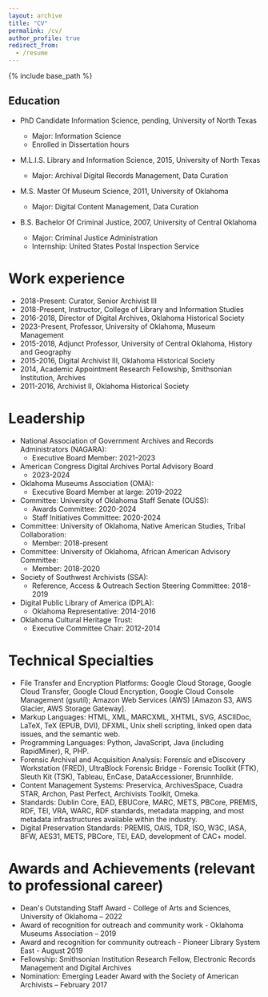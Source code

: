 ```yaml
---
layout: archive
title: "CV"
permalink: /cv/
author_profile: true
redirect_from:
  - /resume
---
```


{% include base_path %}

## Education

* PhD Candidate Information Science, pending, University of North Texas
    * Major: Information Science
    * Enrolled in Dissertation hours

* M.L.I.S. Library and Information Science, 2015, University of North Texas
    * Major: Archival Digital Records Management, Data Curation

* M.S. Master Of Museum Science, 2011, University of Oklahoma
    * Major: Digital Content Management, Data Curation

* B.S. Bachelor Of Criminal Justice, 2007, University of Central Oklahoma
    * Major: Criminal Justice Administration
    * Internship: United States Postal Inspection Service

Work experience
======
* 2018-Present: Curator, Senior Archivist III
* 2018-Present, Instructor, College of Library and Information Studies
* 2016-2018, Director of Digital Archives, Oklahoma Historical Society
* 2023-Present, Professor, University of Oklahoma, Museum Management
* 2015-2018, Adjunct Professor, University of Central Oklahoma, History and Geography
* 2015-2016, Digital Archivist III, Oklahoma Historical Society
* 2014, Academic Appointment Research Fellowship, Smithsonian Institution, Archives
* 2011-2016, Archivist II, Oklahoma Historical Society
  
Leadership
======
* National Association of Government Archives and Records Administrators (NAGARA):
    * Executive Board Member: 2021-2023
* American Congress Digital Archives Portal Advisory Board
    * 2023-2024
* Oklahoma Museums Association (OMA):
    * Executive Board Member at large: 2019-2022
* Committee: University of Oklahoma Staff Senate (OUSS):
    * Awards Committee: 2020-2024
    * Staff Initiatives Committee: 2020-2024
* Committee: University of Oklahoma, Native American Studies, Tribal Collaboration:
    * Member: 2018-present
* Committee: University of Oklahoma, African American Advisory Committee:
    * Member: 2018-2020
* Society of Southwest Archivists (SSA):
    * Reference, Access & Outreach Section Steering Committee: 2018-2019
* Digital Public Library of America (DPLA):
    * Oklahoma Representative: 2014-2016
* Oklahoma Cultural Heritage Trust:
    * Executive Committee Chair: 2012-2014

Technical Specialties
======
* File Transfer and Encryption Platforms: Google Cloud Storage, Google Cloud Transfer, Google Cloud Encryption, Google Cloud Console Management (gsutil); Amazon Web Services (AWS) [Amazon S3, AWS Glacier, AWS Storage Gateway].
* Markup Languages: HTML, XML, MARCXML, XHTML, SVG, ASCIIDoc, LaTeX, TeX (EPUB, DVI), DFXML, Unix shell scripting, linked open data issues, and the semantic web.
* Programming Languages: Python, JavaScript, Java (including RapidMiner), R, PHP.
* Forensic Archival and Acquisition Analysis: Forensic and eDiscovery Workstation (FRED), UltraBlock Forensic Bridge - Forensic Toolkit (FTK), Sleuth Kit (TSK), Tableau, EnCase, DataAccessioner, Brunnhilde.
* Content Management Systems: Preservica, ArchivesSpace, Cuadra STAR, Archon, Past Perfect, Archivists Toolkit, Omeka.
* Standards: Dublin Core, EAD, EBUCore, MARC, METS, PBCore, PREMIS, RDF, TEI, VRA, WARC, RDF standards, metadata mapping, and most metadata infrastructures available within the industry.
* Digital Preservation Standards: PREMIS, OAIS, TDR, ISO, W3C, IASA, BFW, AES31, METS, PBCore, TEI, EAD, development of CAC+ model.

Awards and Achievements (relevant to professional career)
======
* Dean's Outstanding Staff Award - College of Arts and Sciences, University of Oklahoma – 2022
* Award of recognition for outreach and community work - Oklahoma Museums Association – 2019
* Award and recognition for community outreach - Pioneer Library System East - August 2019
* Fellowship: Smithsonian Institution Research Fellow, Electronic Records Management and Digital Archives
* Nomination: Emerging Leader Award with the Society of American Archivists – February 2017


